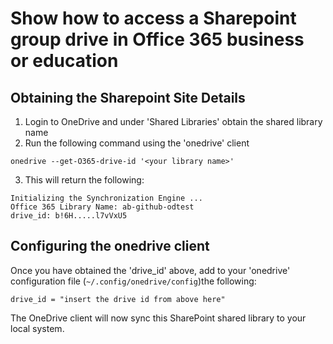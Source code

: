 # Show how to access a Sharepoint group drive in Office 365 business or education
## Obtaining the Sharepoint Site Details
1. Login to OneDrive and under 'Shared Libraries' obtain the shared library name
2. Run the following command using the 'onedrive' client
```
onedrive --get-O365-drive-id '<your library name>'
```
3. This will return the following:
```
Initializing the Synchronization Engine ...
Office 365 Library Name: ab-github-odtest
drive_id: b!6H.....l7vVxU5
```

## Configuring the onedrive client
Once you have obtained the 'drive_id' above, add to your 'onedrive' configuration file (`~/.config/onedrive/config`)the following:
```
drive_id = "insert the drive id from above here"
```

The OneDrive client will now sync this SharePoint shared library to your local system.
